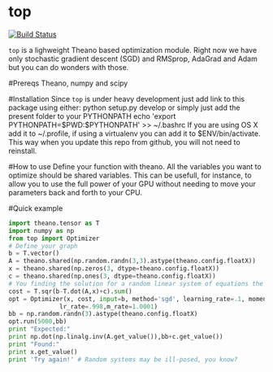 top
======
[![Build Status](https://travis-ci.org/EderSantana/top.svg?branch=master)](https://travis-ci.org/EderSantana/top)

`top` is a lighweight Theano based optimization module. Right now we have only stochastic gradient descent (SGD) and RMSprop, AdaGrad and Adam but you can do wonders with those.

#Prereqs
Theano, numpy and scipy

#Installation
Since `top` is under heavy development just add link to this package using either:
        python setup.py develop
or simply just add the present folder to your PYTHONPATH 
        echo 'export PYTHONPATH=$PWD:\$PYTHONPATH' >> ~/.bashrc 
If you are using OS X add it to ~/.profile, if using a virtualenv you can add it to $ENV/bin/activate. 
This way when you update this repo from github, you will not need to reinstall.

#How to use
Define your function with theano. All the variables you want to optimize should be shared variables. This can be usefull, for instance, to allow you to use the full power of your GPU without needing to move your parameters back and forth to your CPU.

#Quick example
```python
import theano.tensor as T
import numpy as np
from top import Optimizer
# Define your graph
b = T.vector()
A = theano.shared(np.random.randn(3,3).astype(theano.config.floatX))
x = theano.shared(np.zeros(3, dtype=theano.config.floatX))
c = theano.shared(np.ones(3, dtype=theano.config.floatX))
# You finding the solution for a random linear system of equations the adaptive way
cost = T.sqr(b-T.dot(A,x)+c).sum()
opt = Optimizer(x, cost, input=b, method='sgd', learning_rate=.1, momentum=.5,
              lr_rate=.998,m_rate=1.0001)
bb = np.random.randn(3).astype(theano.config.floatX)
opt.run(5000,bb)
print "Expected:"
print np.dot(np.linalg.inv(A.get_value()),bb+c.get_value())
print "Found:"
print x.get_value()
print 'Try again!' # Random systems may be ill-posed, you know?
```

